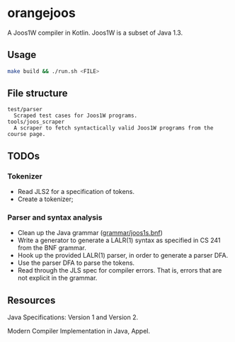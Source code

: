 # orangejoos

A Joos1W compiler in Kotlin. Joos1W is a subset of Java 1.3.


## Usage


```bash
make build && ./run.sh <FILE>
```


## File structure


```
test/parser
  Scraped test cases for Joos1W programs.
tools/joos_scraper
  A scraper to fetch syntactically valid Joos1W programs from the course page.
```

## TODOs


### Tokenizer

- Read JLS2 for a specification of tokens.
- Create a tokenizer;


### Parser and syntax analysis

- Clean up the Java grammar ([grammar/joos1s.bnf])
- Write a generator to generate a LALR(1) syntax as specified in CS 241
  from the BNF grammar.
- Hook up the provided LALR(1) parser, in order to generate a parser
  DFA.
- Use the parser DFA to parse the tokens.
- Read through the JLS spec for compiler errors. That is, errors that
  are not explicit in the grammar.

[grammar/joos1s.bnf]: grammar/joos1s.bnf


## Resources

Java Specifications: Version 1 and Version 2.

Modern Compiler Implementation in Java, Appel.